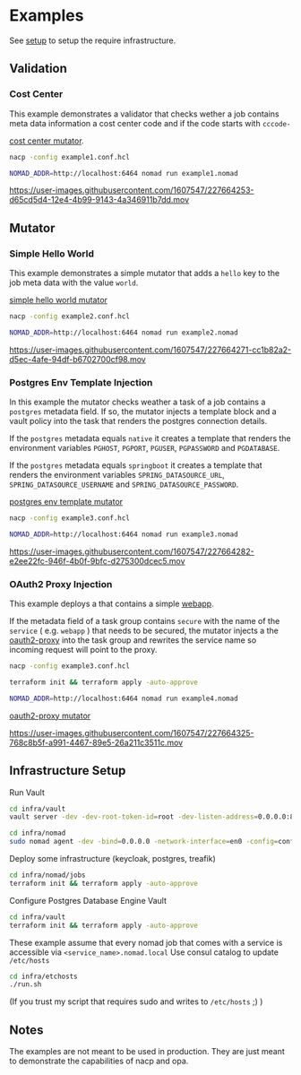 # Examples

See [setup](#infra-setup) to setup the require infrastructure.

## Validation

### Cost Center

This example demonstrates a validator that checks wether a job contains meta data information a cost center code and if the code starts with `cccode-`

[cost center mutator](example1/validators/costcenter_meta.rego).


```bash
nacp -config example1.conf.hcl
```

```bash
NOMAD_ADDR=http://localhost:6464 nomad run example1.nomad
```


https://user-images.githubusercontent.com/1607547/227664253-d65cd5d4-12e4-4b99-9143-4a346911b7dd.mov



## Mutator

### Simple Hello World

This example demonstrates a simple mutator that adds a `hello` key to the job meta data with the value `world`.

[simple hello world mutator](example2/mutators/hello_world_meta.rego)

```bash
nacp -config example2.conf.hcl
```

```bash
NOMAD_ADDR=http://localhost:6464 nomad run example2.nomad
```



https://user-images.githubusercontent.com/1607547/227664271-cc1b82a2-d5ec-4afe-94df-b6702700cf98.mov



### Postgres Env Template Injection

In this example the mutator checks weather a task of a job contains a `postgres` metadata field. If so, the mutator injects a template block and a vault policy into the task that renders the postgres connection details.

If the `postgres` metadata equals `native` it creates a template that renders the environment variables `PGHOST`, `PGPORT`, `PGUSER`, `PGPASSWORD` and `PGDATABASE`.

If the `postgres` metadata equals `springboot` it creates a template that renders the environment variables `SPRING_DATASOURCE_URL`, `SPRING_DATASOURCE_USERNAME` and `SPRING_DATASOURCE_PASSWORD`.

[postgres env template mutator](example3/mutators/pg.rego)

```bash
nacp -config example3.conf.hcl
```

```bash
NOMAD_ADDR=http://localhost:6464 nomad run example3.nomad
```

https://user-images.githubusercontent.com/1607547/227664282-e2ee22fc-946f-4b0f-9bfc-d275300dcec5.mov


### OAuth2 Proxy Injection

This example deploys a that contains a simple [webapp](example4/webapp.js).

If the metadata field of a task group contains `secure` with the name of the `service` ( e.g. `webapp` ) that needs to be secured, the mutator injects a the [oauth2-proxy](https://oauth2-proxy.github.io/oauth2-proxy/) into the task group and rewrites the service name so incoming request will point to the proxy.

```bash
nacp -config example3.conf.hcl
```

```bash
terraform init && terraform apply -auto-approve
```

```bash
NOMAD_ADDR=http://localhost:6464 nomad run example4.nomad
```

[oauth2-proxy mutator](example4/mutators/secure.rego)



https://user-images.githubusercontent.com/1607547/227664325-768c8b5f-a991-4467-89e5-26a211c3511c.mov



## Infrastructure Setup

Run Vault

```bash
cd infra/vault
vault server -dev -dev-root-token-id=root -dev-listen-address=0.0.0.0:8200
```

```bash
cd infra/nomad
sudo nomad agent -dev -bind=0.0.0.0 -network-interface=en0 -config=conf
```

Deploy some infrastructure (keycloak, postgres, treafik)

```bash
cd infra/nomad/jobs
terraform init && terraform apply -auto-approve
```

Configure Postgres Database Engine Vault

```bash
cd infra/vault
terraform init && terraform apply -auto-approve
```

These example assume that every nomad job that comes with a service is accessible via `<service_name>.nomad.local`
Use consul catalog to update `/etc/hosts`

```bash
cd infra/etchosts
./run.sh
```
(If you trust my script that requires sudo and writes to `/etc/hosts` ;) )

## Notes



The examples are not meant to be used in production. They are just meant to demonstrate the capabilities of nacp and opa.
